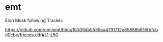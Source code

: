 # emt
Elon Musk following Tracker.

https://github.com/cmj/emt/blob/fb309db5535ea4791712e85888b816fbfcbd0cbe/friends.diff#L1-L50
